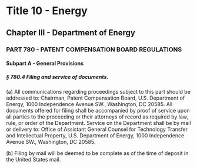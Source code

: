 
# Title 10 - Energy
## Chapter III - Department of Energy
### PART 780 - PATENT COMPENSATION BOARD REGULATIONS
#### Subpart A - General Provisions
##### § 780.4 Filing and service of documents.

(a) All communications regarding proceedings subject to this part should be addressed to: Chairman, Patent Compensation Board, U.S. Department of Energy, 1000 Independence Avenue SW., Washington, DC 20585. All documents offered for filing shall be accompanied by proof of service upon all parties to the proceeding or their attorneys of record as required by law, rule, or order of the Department. Service on the Department shall be by mail or delivery to: Office of Assistant General Counsel for Technology Transfer and Intellectual Property, U.S. Department of Energy, 1000 Independence Avenue SW., Washington, DC 20585.

(b) Filing by mail will be deemed to be complete as of the time of deposit in the United States mail.

